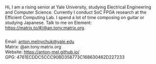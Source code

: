 Hi, I am a rising senior at Yale University, studying Electrical Engineering and Computer Science. Currently I conduct SoC FPGA research at the Efficient Computing Lab. I spend a lot of time composing on guitar or studying Japanese. Talk to me on Element: https://matrix.to/#/@an.tony:matrix.org.

<img src="https://komarev.com/ghpvc/?username=anton-mel&style=flat-square&color=blue" alt=""/></img>

Email: anton.melnychuk@yale.edu <br>
Matrix: @an.tony:matrix.org <br>
Website: https://anton-mel.github.io/ <br>
GPG: 4761ECDDC5CCC90BD358773C168630462D227233 

